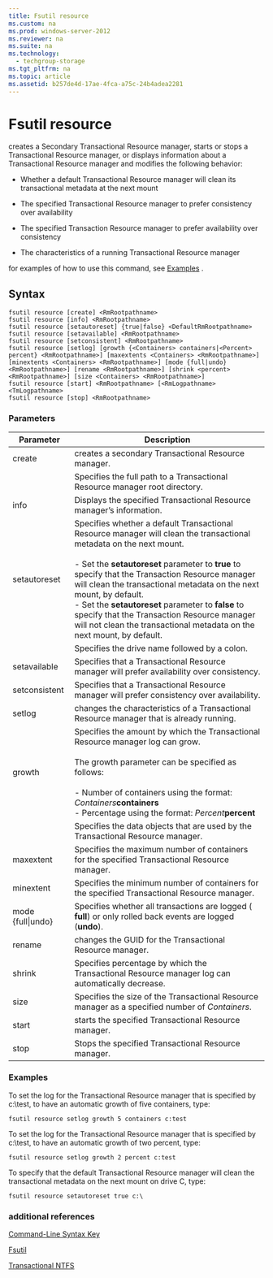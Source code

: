 ```yaml
---
title: Fsutil resource
ms.custom: na
ms.prod: windows-server-2012
ms.reviewer: na
ms.suite: na
ms.technology: 
  - techgroup-storage
ms.tgt_pltfrm: na
ms.topic: article
ms.assetid: b257de4d-17ae-4fca-a75c-24b4adea2281
---
```

# Fsutil resource
creates a Secondary Transactional Resource manager, starts or stops a Transactional Resource manager, or displays information about a Transactional Resource manager and modifies the following behavior:

-   Whether a default Transactional Resource manager will clean its transactional metadata at the next mount

-   The specified Transactional Resource manager to prefer consistency over availability

-   The specified Transaction Resource manager to prefer availability over consistency

-   The characteristics of a running Transactional Resource manager

for examples of how to use this command, see [Examples](#BKMK_examples) .

## Syntax

```
fsutil resource [create] <RmRootpathname>
fsutil resource [info] <RmRootpathname>
fsutil resource [setautoreset] {true|false} <DefaultRmRootpathname>
fsutil resource [setavailable] <RmRootpathname>
fsutil resource [setconsistent] <RmRootpathname>
fsutil resource [setlog] [growth {<Containers> containers|<Percent> percent} <RmRootpathname>] [maxextents <Containers> <RmRootpathname>] [minextents <Containers> <RmRootpathname>] [mode {full|undo} <RmRootpathname>] [rename <RmRootpathname>] [shrink <percent> <RmRootpathname>] [size <Containers> <RmRootpathname>]
fsutil resource [start] <RmRootpathname> [<RmLogpathname> <TmLogpathname>
fsutil resource [stop] <RmRootpathname>

```

### Parameters

|Parameter|Description|
|-------------|---------------|
|create|creates a secondary Transactional Resource manager.|
|<RmRootpathname>|Specifies the full path to a Transactional Resource manager root directory.|
|info|Displays the specified Transactional Resource manager’s information.|
|setautoreset|Specifies whether a default Transactional Resource manager will clean the transactional metadata on the next mount.<br /><br />-   Set the **setautoreset** parameter to **true** to specify that the Transaction Resource manager will clean the transactional metadata on the next mount, by default.<br />-   Set the **setautoreset** parameter to **false** to specify that the Transaction Resource manager will not clean the transactional metadata on the next mount, by default.|
|<DefaultRmRootpathname>|Specifies the drive name followed by a colon.|
|setavailable|Specifies that a Transactional Resource manager will prefer availability over consistency.|
|setconsistent|Specifies that a Transactional Resource manager will prefer consistency over availability.|
|setlog|changes the characteristics of a Transactional Resource manager that is already running.|
|growth|Specifies the amount by which the Transactional Resource manager log can grow.<br /><br />The growth parameter can be specified as follows:<br /><br />-   Number of containers using the format: *Containers***containers**<br />-   Percentage using the format: *Percent***percent**|
|<containers>|Specifies the data objects that are used by the Transactional Resource manager.|
|maxextent|Specifies the maximum number of containers for the specified Transactional Resource manager.|
|minextent|Specifies the minimum number of containers for the specified Transactional Resource manager.|
|mode {full&#124;undo}|Specifies whether all transactions are logged \( **full**\) or only rolled back events are logged \(**undo**\).|
|rename|changes the GUID for the Transactional Resource manager.|
|shrink|Specifies percentage by which the Transactional Resource manager log can automatically decrease.|
|size|Specifies the size of the Transactional Resource manager as a specified number of *Containers*.|
|start|starts the specified Transactional Resource manager.|
|stop|Stops the specified Transactional Resource manager.|

### <a name="BKMK_examples"></a>Examples
To set the log for the Transactional Resource manager that is specified by c:\\test, to have an automatic growth of five containers, type:

```
fsutil resource setlog growth 5 containers c:test
```

To set the log for the Transactional Resource manager that is specified by c:\\test, to have an automatic growth of two percent, type:

```
fsutil resource setlog growth 2 percent c:test
```

To specify that the default Transactional Resource manager will clean the transactional metadata on the next mount on drive C, type:

```
fsutil resource setautoreset true c:\  
```

### additional references
[Command-Line Syntax Key](../commandline-syntax-key.md)

[Fsutil]()

[Transactional NTFS](http://go.microsoft.com/fwlink/?LinkID=165402)


